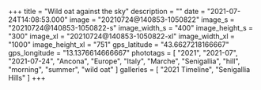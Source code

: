 +++
title = "Wild oat against the sky"
description = ""
date = "2021-07-24T14:08:53.000"
image = "20210724@140853-1050822"
image_s = "20210724@140853-1050822-s"
image_width_s = "400"
image_height_s = "300"
image_xl = "20210724@140853-1050822-xl"
image_width_xl = "1000"
image_height_xl = "751"
gps_latitude = "43.6627218166667"
gps_longitude = "13.1376614666667"
phototags = [ "2021", "2021-07", "2021-07-24", "Ancona", "Europe", "Italy", "Marche", "Senigallia", "hill", "morning", "summer", "wild oat" ]
galleries = [ "2021 Timeline", "Senigallia Hills" ]
+++
